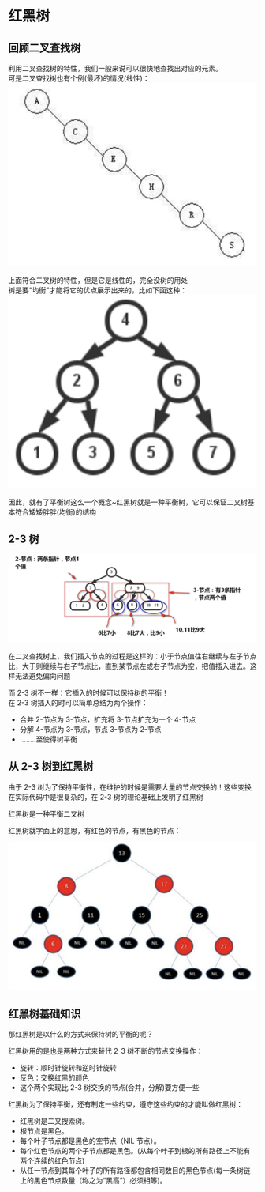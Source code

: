 # 红黑树

## 回顾二叉查找树

利用二叉查找树的特性，我们一般来说可以很快地查找出对应的元素。  
可是二叉查找树也有个例(最坏)的情况(线性)：
![""](./pic/线性二叉查找树.png)

上面符合二叉树的特性，但是它是线性的，完全没树的用处  
树是要“均衡”才能将它的优点展示出来的，比如下面这种：
![""](./pic/均衡二叉树.png)

因此，就有了平衡树这么一个概念~红黑树就是一种平衡树，它可以保证二叉树基本符合矮矮胖胖(均衡)的结构

## 2-3 树

![""](./pic/2-3树.png)

在二叉查找树上，我们插入节点的过程是这样的：小于节点值往右继续与左子节点比，大于则继续与右子节点比，直到某节点左或右子节点为空，把值插入进去。这样无法避免偏向问题

而 2-3 树不一样：它插入的时候可以保持树的平衡！  
在 2-3 树插入的时可以简单总结为两个操作：

- 合并 2-节点为 3-节点，扩充将 3-节点扩充为一个 4-节点
- 分解 4-节点为 3-节点，节点 3-节点为 2-节点
- ........至使得树平衡

## 从 2-3 树到红黑树

由于 2-3 树为了保持平衡性，在维护的时候是需要大量的节点交换的！这些变换在实际代码中是很复杂的，在 2-3 树的理论基础上发明了红黑树

红黑树是一种平衡二叉树

红黑树就字面上的意思，有红色的节点，有黑色的节点：

![""](./pic/红黑树.png)

## 红黑树基础知识

那红黑树是以什么的方式来保持树的平衡的呢？

红黑树用的是也是两种方式来替代 2-3 树不断的节点交换操作：

- 旋转：顺时针旋转和逆时针旋转
- 反色：交换红黑的颜色
- 这个两个实现比 2-3 树交换的节点(合并，分解)要方便一些

红黑树为了保持平衡，还有制定一些约束，遵守这些约束的才能叫做红黑树：

- 红黑树是二叉搜索树。
- 根节点是黑色。
- 每个叶子节点都是黑色的空节点（NIL 节点）。
- 每个红色节点的两个子节点都是黑色。(从每个叶子到根的所有路径上不能有两个连续的红色节点)
- 从任一节点到其每个叶子的所有路径都包含相同数目的黑色节点(每一条树链上的黑色节点数量（称之为“黑高”）必须相等)。
